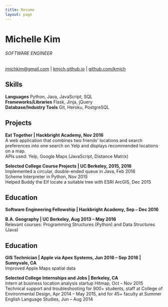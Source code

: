 ```yaml
---
title: Resume
layout: page
---
```


# Michelle Kim
###### SOFTWARE ENGINEER
jmichkim@gmail.com | [kmjch.github.io](https://kmjch.github.io) | [github.com/kmjch](https://www.github.com/kmjch)

Skills
------
__Languages__ Python, Java, JavaScript, SQL  
__Frameworks/Libraries__ Flask, Jinja, jQuery  
__Database/Industry Tools__ Git, Heroku, PostgreSQL  

Projects
------
__Eat Together | Hackbright Academy, Nov 2016__  
A web application that combines two friends’ locations and search preferences into one search on Yelp and displays recommended locations on a map.  
APIs used: Yelp, Google Maps (JavaScript, Distance Matrix)  
  
__Selected College Course Projects | UC Berkeley, 2015, 2016__  
Implemented a circular, double-ended queue in Java, Feb 2016  
Scheme Interpreter in Python, Nov 2015  
Helped Buddy the Elf locate a suitable tree with ESRI ArcGIS, Dec 2015  

Education
------
__Software Engineering Fellowship | Hackbright Academy, Sep – Dec 2016__  

__B.A. Geography | UC Berkeley, Aug 2013 – May 2016__  
Relevant courses: Programming Structures (Python) and Data Structures (Java)

Education
------
__GIS Technician | Apple via Apex Systems, Jun 2016 – Sep 2016 | Sunnyvale, CA__  
Improved Apple Maps spatial data  

__Selected College Internships and Jobs | Berkeley, CA__  
Intern at business location analysis startup Hitmap, Oct – Nov 2015  
Technical support and troubleshooting for 900+ students, staff at College of Environmental Design, Apr 2014 – May 2015, and for 45+ faculty at Summer English Language Studies, Jun – Aug 2014
